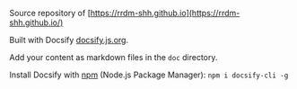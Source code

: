 Source repository of [https://rrdm-shh.github.io](https://rrdm-shh.github.io/)

Built with Docsify [docsify.js.org](https://docsify.js.org).

Add your content as markdown files in the `doc` directory.

Install Docsify with [npm](https://www.npmjs.com/get-npm) (Node.js Package Manager):
`npm i docsify-cli -g`